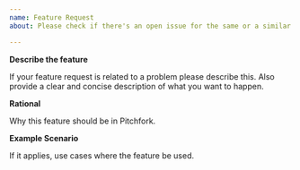 ```yaml
---
name: Feature Request
about: Please check if there's an open issue for the same or a similar feature.

---
```


**Describe the feature**

If your feature request is related to a problem please describe this. Also provide a clear and concise description of what you want to happen.

**Rational**

Why this feature should be in Pitchfork.

**Example Scenario**

If it applies, use cases where the feature be used.
